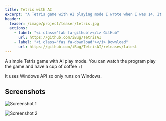 ```yaml
---
title: Tetris with AI
excerpt: "A Tetris game with AI playing mode I wrote when I was 14. It's very entertaining and relaxing to see the Tetris game plays on its own."
header:
  teaser: /image/project/teaser/tetris.jpg
  actions:
    - label: "<i class='fab fa-github'></i> GitHub"
      url: https://github.com/iBug/TetrisAI
    - label: "<i class='fas fa-download'></i> Download"
      url: https://github.com/iBug/TetrisAI/releases/latest
---
```


A simple Tetris game with AI play mode. You can watch the program play the game and have a cup of coffee `:)`

It uses Windows API so only runs on Windows.

## Screenshots

![Screenshot 1](/image/TetrisAI/1.png)

![Screenshot 2](/image/TetrisAI/2.png)
